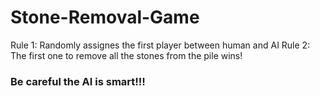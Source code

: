 # Stone-Removal-Game

Rule 1: Randomly assignes the first player between human and AI
Rule 2: The first one to remove all the stones from the pile wins!

### Be careful the AI is smart!!!
